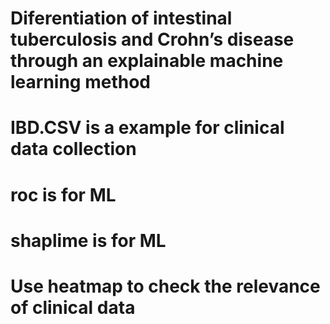 # Diferentiation of intestinal tuberculosis and Crohn’s disease through an explainable machine learning method

# IBD.CSV is a example for clinical data collection

# roc is for ML 

# shaplime is for ML 

# Use heatmap to check the relevance of clinical data
